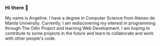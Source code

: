 ### Hi there 👋

<!--
**SapphireBlueSkittlez/SapphireBlueSkittlez** is a ✨ _special_ ✨ repository because its `README.md` (this file) appears on your GitHub profile.

Here are some ideas to get you started:

- 🔭 I’m currently working on 
- 🌱 I’m currently learning ...
- 👯 I’m looking to collaborate on ...
- 🤔 I’m looking for help with ...
- 💬 Ask me about ...
- 📫 How to reach me: ...
- 😄 Pronouns: ...
- ⚡ Fun fact: ...
-->

My name is Angeline. I have a degree in Computer Science from Ateneo de Manila University. Currently, I am rediscovering my interest in programming through The Odin Project and learning Web Development. I am hoping to contribute to some projects in the future and learn to collaborate and work with other people's code.
